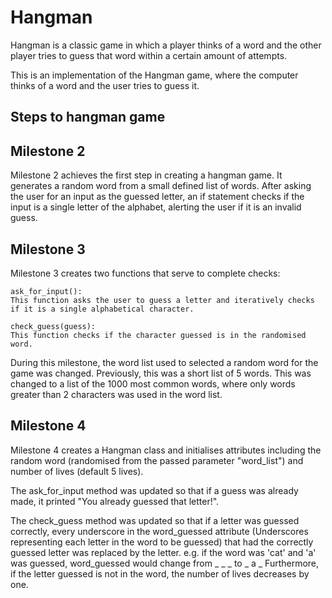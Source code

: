 # Hangman
Hangman is a classic game in which a player thinks of a word and the other player tries to guess that word within a certain amount of attempts.

This is an implementation of the Hangman game, where the computer thinks of a word and the user tries to guess it. 

## Steps to hangman game

## Milestone 2
Milestone 2 achieves the first step in creating a hangman game. It generates a random word from a small defined list of words. After asking the user for an input as the guessed letter, an if statement checks if the input is a  single letter of the alphabet, alerting the user if it is an invalid guess.

## Milestone 3
Milestone 3 creates two functions that serve to complete checks: 

    ask_for_input():
    This function asks the user to guess a letter and iteratively checks if it is a single alphabetical character. 

    check_guess(guess): 
    This function checks if the character guessed is in the randomised word. 

During this milestone, the word list used to selected a random word for the game was changed. Previously, this was a short list of 5 words. This was changed to a list of the 1000 most common words, where only words greater than 2 characters was used in the word list. 

## Milestone 4
Milestone 4 creates a Hangman class and initialises attributes including the random word (randomised from the passed parameter "word_list") and number of lives (default 5 lives).

The ask_for_input method was updated so that if a guess was already made, it printed "You already guessed that letter!".

The check_guess method was updated so that if a letter was guessed correctly, every underscore in the word_guessed attribute (Underscores representing each letter in the word to be guessed) that had the correctly guessed letter was replaced by the letter. e.g. if the word was 'cat' and 'a' was guessed, word_guessed would change from _ _ _  to _ a _
Furthermore, if the letter guessed is not in the word, the number of lives decreases by one.
